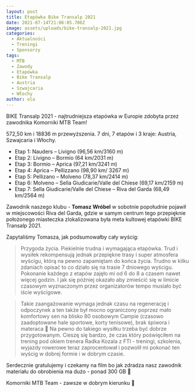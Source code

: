 ```yaml
---
layout: post
title: Etapówka Bike Transalp 2021
date: 2021-07-14T21:06:05.706Z
image: assets/uploads/bike-transalp-2021.jpg
categories:
  - Aktualności
  - Treningi
  - Sponsorzy
tags:
  - MTB
  - Zawody
  - Etapówka
  - Bike Transalp
  - Austria
  - Szwajcaria
  - Włochy
author: ola
---
```

BIKE Transalp 2021 - najtrudniejsza etapówka w Europie zdobyta przez zawodnika Komorniki MTB Team! 

572,50 km i 18836 m przewyższenia. 7 dni, 7 etapów i 3 kraje: Austria, Szwajcaria i Włochy.
<!--more-->

 - Etap 1: Nauders – Livigno (96,56 km/3160 m)
 - Etap 2: Livigno – Bormio (64 km/2031 m)
 - Etap 3: Bormio – Aprica (97,21 km/3241 m)
 - Etap 4: Aprica – Pellizzano (98,90 km/ 3267 m)
 - Etap 5: Pellizano – Molveno (78,37 km/2414 m)
 - Etap 6: Molveno – Sella Giudicarie/Valle del Chiese (69,17 km/2159 m)
 - Etap 7: Sella Giudicarie/Valle del Chiese – Riva del Garda (68,49 km/2564 m)

Zawodnik naszego klubu - **Tomasz Wróbel** w sobotnie popołudnie pojawił w miejscowości Riva del Garda, gdzie w samym centrum tego przepięknie położonego miasteczka zlokalizowana była meta kultowej etapówki BIKE Transalp 2021. 

Zapytaliśmy Tomasza, jak podsumowałby cały wyścig:

 > Przygoda życia. Piekielnie trudna i wymagająca etapówka. Trud i wysiłek rekompensują jednak przepiękne trasy i super atmosfera wyścigu, którą na pewno zapamiętam do końca życia. Trudno w kilku zdaniach opisać to co działo się na trasie 7 dniowego wyścigu. Pokonanie każdego z etapów zajęło mi od 6 do 8 a czasem nawet więcej godzin. I jak się później okazało aby zmieścić się w limicie czasowym wyznaczonym przez organizatorów tempo musiało być iście wyścigowe.

 > Takie zaangażowanie wymaga jednak czasu na regenerację i odpoczynek a ten także był mocno ograniczony poprzez mało komfortowy sen na blisko 80 osobowym Campie (czasowo zaadoptowane hale sportowe, korty tenisowe), brak śpiwora i materaca 🙂 Na pewno do takiego wysiłku trzeba być dobrze przygotowanym. Cieszę się bardzo, że czas który poświęciłem na trening pod okiem trenera Radka Kozala z FTI - treningi, szkolenia, wyjazdy rowerowe teraz zaprocentował i pozwolił mi pokonać ten wyścig w dobrej formie i w dobrym czasie.

Serdecznie gratulujemy i czekamy na film bo jak zdradza nasz zawodnik materiału do obrobienia ma dużo - ponad 300 GB 🙂

Komorniki MTB Team - zawsze w dobrym kierunku 🙂